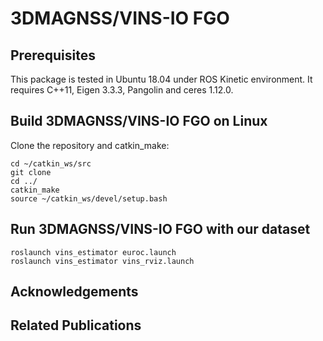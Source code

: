 # 3DMAGNSS/VINS-IO FGO

<!-- Prerequisites  -->
## Prerequisites

This package is tested in Ubuntu 18.04 under ROS Kinetic environment.
It requires C++11, Eigen 3.3.3, Pangolin and ceres 1.12.0.



<!-- Build 3DMAGNSS/VINS-IO FGO  -->
## Build 3DMAGNSS/VINS-IO FGO on Linux

Clone the repository and catkin_make:

    cd ~/catkin_ws/src
    git clone 
    cd ../
    catkin_make
    source ~/catkin_ws/devel/setup.bash
    
<!-- Run 3DMAGNSS/VINS-IO FGO  -->
## Run 3DMAGNSS/VINS-IO FGO with our dataset

    roslaunch vins_estimator euroc.launch 
    roslaunch vins_estimator vins_rviz.launch

<!-- Acknowledgements  -->
## Acknowledgements    

<!-- Related Publications  -->
## Related Publications
